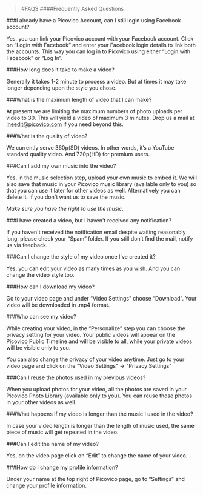 >#FAQS
>####Frequently Asked Questions

###I already have a Picovico Account, can I still login using Facebook account?

Yes, you can link your Picovico account with your Facebook account. Click on &ldquo;Login with Facebook&rdquo; and enter your Facebook login details to link both the accounts. This way you can log in to Picovico using either &ldquo;Login with Facebook&rdquo; or &ldquo;Log In&rdquo;.

###How long does it take to make a video?

Generally it takes 1-2 minute to process a video. But at times it may take longer depending upon the style you chose.
	
	
###What is the maximum length of video that I can make?

At present we are limiting the maximum numbers of photo uploads per video to 30. This will yield a video of maximum 3 minutes. Drop us a mail at [ineedit@picovico.com](ineedit@picovico.com) if you need beyond this.
	
	
###What is the quality of video?

We currently serve 360p(SD) videos. In other words, it&rsquo;s a YouTube standard quality video. And 720p(HD) for premium users.
	
	
###Can I add my own music into the video?

Yes, in the music selection step, upload your own music to embed it. We will also save that music in your Picovico music library (available only to you) so that you can use it later for other videos as well. Alternatively you can delete it, if you don&#39;t want us to save the music.

*Make sure you have the right to use the music.*

	
	
###I have created a video, but I haven&#39;t received any notification?

If you haven&#39;t received the notification email despite waiting reasonably long, please check your &ldquo;Spam&rdquo; folder. If you still don&rsquo;t find the mail, notify us via feedback.
	
	
###Can I change the style of my video once I&#39;ve created it?

Yes, you can edit your video as many times as you wish. And you can change the video style too.
	
	
###How can I download my video?

Go to your video page and under &ldquo;Video Settings&rdquo; choose &ldquo;Download&rdquo;. Your video will be downloaded in .mp4 format.
	
	
###Who can see my video?

While creating your video, in the &ldquo;Personalize&rdquo; step you can choose the privacy setting for your video. Your public videos will appear on the Picovico Public Timeline and will be visible to all, while your private videos will be visible only to you.

You can also change the privacy of your video anytime. Just go to your video page and click on the &quot;Video Settings&quot; -&gt; &quot;Privacy Settings&quot;

	
###Can I reuse the photos used in my previous videos?

When you upload photos for your video, all the photos are saved in your Picovico Photo Library (available only to you). You can reuse those photos in your other videos as well.
	
	
###What happens if my video is longer than the music I used in the video?

In case your video length is longer than the length of music used, the same piece of music will get repeated in the video.
	
	
###Can I edit the name of my video?

Yes, on the video page click on &ldquo;Edit&rdquo; to change the name of your video.
	
	
###How do I change my profile information?

Under your name at the top right of Picovico page, go to &ldquo;Settings&rdquo; and change your profile information.

